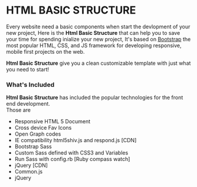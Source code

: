 <h1>HTML BASIC STRUCTURE</h1>
<p>Every website need a basic components when start the devlopment of your new project, Here is the <b>Html Basic Structure</b> that can help you to save your time for spending inialize your new project, It's based on  <a href="http://getbootstrap.com/" target="_blank">Bootstrap</a> the most popular HTML, CSS, and JS framework for developing responsive, mobile first projects on the web.</p>
<p> <b>Html Basic Structure</b> give you a clean customizable template with just what you need to start!</p>

<h3>What's Included</h3>

<p><b>Html Basic Structure</b> has included the popular technologies for the front end development. <br>Those are</p>
<ul>
    <li>Responsive HTML 5 Document</li>
    <li>Cross device Fav Icons</li>
    <li>Open Graph codes</li>
    <li>IE compatibility html5shiv.js and respond.js [CDN] </li>
    <li>Bootstrap Sass</li>
    <li>Custom Sass defined with CSS3 and Variables</li>
    <li>Run Sass with config.rb [Ruby compass watch]</li>
    <li>jQuery [CDN] </li>
    <li>Common.js</li>
    <li>jQuery</li>
</ul>
